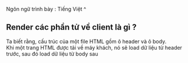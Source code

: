 Ngôn ngữ trình bày : Tiếng Việt ^
## Render các phần tử về client là gì ?
Ta biết rằng, cấu trúc của một file HTML gồm ô header và ô body.  
Khi một trang HTML được tải về máy khách, nó sẽ load dữ liệu từ header trước, sau đó load dữ liệu từ body sau
